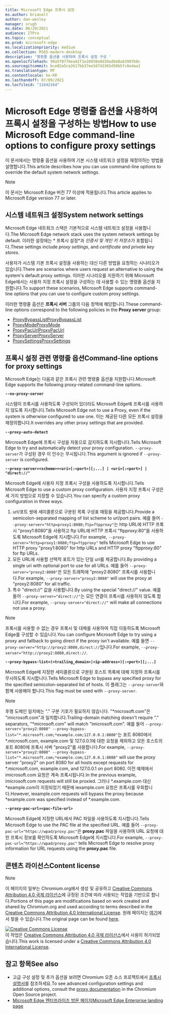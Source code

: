 ```yaml
---
title: Microsoft Edge 프록시 설정
ms.author: brianalt
author: dan-wesley
manager: srugh
ms.date: 06/29/2021
audience: ITPro
ms.topic: conceptual
ms.prod: microsoft-edge
ms.localizationpriority: medium
ms.collection: M365-modern-desktop
description: '명령줄 옵션을 사용하여 프록시 설정 구성 '
ms.openlocfilehash: 99a5f0776ea42f1e26050e0d30adb48a63907b8c
ms.sourcegitcommit: bce02a5ce2617bb37ee5d743365d50b5fc8e4aa1
ms.translationtype: MT
ms.contentlocale: ko-KR
ms.lasthandoff: 07/09/2021
ms.locfileid: "11642164"
---
```

# <a name="how-to-use-microsoft-edge-command-line-options-to-configure-proxy-settings"></a><span data-ttu-id="0e28a-103">Microsoft Edge 명령줄 옵션을 사용하여 프록시 설정을 구성하는 방법</span><span class="sxs-lookup"><span data-stu-id="0e28a-103">How to use Microsoft Edge command-line options to configure proxy settings</span></span>

<span data-ttu-id="0e28a-104">이 문서에서는 명령줄 옵션을 사용하여 기본 시스템 네트워크 설정을 재정의하는 방법을 설명합니다.</span><span class="sxs-lookup"><span data-stu-id="0e28a-104">This article describes how you can use command-line options to override the default system network settings.</span></span>

>[!NOTE]
><span data-ttu-id="0e28a-105">이 문서는 Microsoft Edge 버전 77 이상에 적용됩니다.</span><span class="sxs-lookup"><span data-stu-id="0e28a-105">This article applies to Microsoft Edge version 77 or later.</span></span>

## <a name="system-network-settings"></a><span data-ttu-id="0e28a-106">시스템 네트워크 설정</span><span class="sxs-lookup"><span data-stu-id="0e28a-106">System network settings</span></span>

<span data-ttu-id="0e28a-107">Microsoft Edge 네트워크 스택은 기본적으로 시스템 네트워크 설정을 사용합니다.</span><span class="sxs-lookup"><span data-stu-id="0e28a-107">The Microsoft Edge network stack uses the system network settings by default.</span></span> <span data-ttu-id="0e28a-108">이러한 설정에는 \* 프록시 설정\*과 *인증서 및 개인 키 저장소*가 포함됩니다.</span><span class="sxs-lookup"><span data-stu-id="0e28a-108">These settings include *proxy settings*, and *certificate and private key stores*.</span></span>

<span data-ttu-id="0e28a-109">사용자가 시스템 기본 프록시 설정을 사용하는 대신 다른 방법을 요청하는 시나리오가 있습니다.</span><span class="sxs-lookup"><span data-stu-id="0e28a-109">There are scenarios where users request an alternative to using the system's default proxy settings.</span></span> <span data-ttu-id="0e28a-110">이러한 시나리오를 지원하기 위해 Microsoft Edge에서는 사용자 지정 프록시 설정을 구성하는 데 사용할 수 있는 명령줄 옵션을 지원합니다.</span><span class="sxs-lookup"><span data-stu-id="0e28a-110">To support these scenarios, Microsoft Edge supports command-line options that you can use to configure custom proxy settings.</span></span>

<span data-ttu-id="0e28a-111">이러한 명령줄 옵션은 **프록시 서버** 그룹의 다음 정책에 해당합니다.</span><span class="sxs-lookup"><span data-stu-id="0e28a-111">These command-line options correspond to the following policies in the **Proxy server** group:</span></span>

- [<span data-ttu-id="0e28a-112">ProxyBypassList</span><span class="sxs-lookup"><span data-stu-id="0e28a-112">ProxyBypassList</span></span>](./microsoft-edge-policies.md#proxybypasslist)
- [<span data-ttu-id="0e28a-113">ProxyMode</span><span class="sxs-lookup"><span data-stu-id="0e28a-113">ProxyMode</span></span>](./microsoft-edge-policies.md#proxymode)
- [<span data-ttu-id="0e28a-114">ProxyPacUrl</span><span class="sxs-lookup"><span data-stu-id="0e28a-114">ProxyPacUrl</span></span>](./microsoft-edge-policies.md#proxypacurl)
- [<span data-ttu-id="0e28a-115">ProxyServer</span><span class="sxs-lookup"><span data-stu-id="0e28a-115">ProxyServer</span></span>](./microsoft-edge-policies.md#proxyserver)
- [<span data-ttu-id="0e28a-116">ProxySettings</span><span class="sxs-lookup"><span data-stu-id="0e28a-116">ProxySettings</span></span>](./microsoft-edge-policies.md#proxysettings)

## <a name="command-line-options-for-proxy-settings"></a><span data-ttu-id="0e28a-117">프록시 설정 관련 명령줄 옵션</span><span class="sxs-lookup"><span data-stu-id="0e28a-117">Command-line options for proxy settings</span></span>

<span data-ttu-id="0e28a-118">Microsoft Edge는 다음과 같은 프록시 관련 명령줄 옵션을 지원합니다.</span><span class="sxs-lookup"><span data-stu-id="0e28a-118">Microsoft Edge supports the following proxy-related command-line options.</span></span>

 **`--no-proxy-server`**
 
<span data-ttu-id="0e28a-119">시스템이 프록시를 사용하도록 구성되어 있더라도 Microsoft Edge에 프록시를 사용하지 않도록 지시합니다.</span><span class="sxs-lookup"><span data-stu-id="0e28a-119">Tells Microsoft Edge not to use a Proxy, even if the system is otherwise configured to use one.</span></span> <span data-ttu-id="0e28a-120">이는 제공된 다른 모든 프록시 설정을 재정의합니다.</span><span class="sxs-lookup"><span data-stu-id="0e28a-120">It overrides any other proxy settings that are provided.</span></span>

**`--proxy-auto-detect`**

<span data-ttu-id="0e28a-121">Mircrosoft Edge에 프록시 구성을 자동으로 감지하도록 지시합니다.</span><span class="sxs-lookup"><span data-stu-id="0e28a-121">Tells Microsoft Edge to try and automatically detect your proxy configuration.</span></span> <span data-ttu-id="0e28a-122">`--proxy-server`가 구성된 경우 이 인수는 무시됩니다.</span><span class="sxs-lookup"><span data-stu-id="0e28a-122">This argument is ignored if `--proxy-server` is configured.</span></span>

**`--proxy-server=<scheme>=<uri>[:<port>][;...] | <uri>[:<port>] | "direct://"`**

<span data-ttu-id="0e28a-123">Microsoft Edge에 사용자 지정 프록시 구성을 사용하도록 지시합니다.</span><span class="sxs-lookup"><span data-stu-id="0e28a-123">Tells Microsoft Edge to use a custom proxy configuration.</span></span> <span data-ttu-id="0e28a-124">사용자 지정 프록시 구성은 세 가지 방법으로 지정할 수 있습니다.</span><span class="sxs-lookup"><span data-stu-id="0e28a-124">You can specify a custom proxy configuration in three ways.</span></span>

1. <span data-ttu-id="0e28a-125">url/포트 쌍에 세미콜론으로 구분된 목록 구성표 매핑을 제공합니다.</span><span class="sxs-lookup"><span data-stu-id="0e28a-125">Provide a semicolon-separated mapping of list scheme to url/port pairs.</span></span> <span data-ttu-id="0e28a-126">예를 들어 `--proxy-server="http=proxy1:8080;ftp=ftpproxy"`는 http URL에 HTTP 프록시 "proxy1:8080"을 사용하고 ftp URL에 HTTP 프록시 "ftpproxy:80"을 사용하도록 Microsoft Edge에 지시합니다.</span><span class="sxs-lookup"><span data-stu-id="0e28a-126">For example, `--proxy-server="http=proxy1:8080;ftp=ftpproxy"` tells Microsoft Edge to use HTTP proxy "proxy1:8080" for http URLs and HTTP proxy "ftpproxy:80" for ftp URLs.</span></span>
2. <span data-ttu-id="0e28a-127">모든 URL에 사용할 선택적 포트가 있는 단일 uri를 제공합니다.</span><span class="sxs-lookup"><span data-stu-id="0e28a-127">By providing a single uri with optional port to use for all URLs.</span></span> <span data-ttu-id="0e28a-128">예를 들어 `--proxy-server="proxy2:8080"`은 모든 트래픽에 "proxy2:8080" 프록시를 사용합니다.</span><span class="sxs-lookup"><span data-stu-id="0e28a-128">For example, `--proxy-server="proxy2:8080"` will use the proxy at "proxy2:8080" for all traffic.</span></span>
3. <span data-ttu-id="0e28a-129">특수 "direct://" 값을 사용합니다.</span><span class="sxs-lookup"><span data-stu-id="0e28a-129">By using the special "direct://" value.</span></span> <span data-ttu-id="0e28a-130">예를 들어 `--proxy-server="direct://"`는 모든 연결이 프록시를 사용하지 않도록 합니다.</span><span class="sxs-lookup"><span data-stu-id="0e28a-130">For example, `--proxy-server="direct://"` will make all connections not use a proxy.</span></span> 

>[!NOTE]
><span data-ttu-id="0e28a-131">프록시를 사용할 수 없는 경우 프록시 및 대체를 사용하여 직접 이동하도록 Microsoft Edge를 구성할 수 있습니다.</span><span class="sxs-lookup"><span data-stu-id="0e28a-131">You can configure Microsoft Edge to try using a proxy and fallback to going direct if the proxy isn't available.</span></span> <span data-ttu-id="0e28a-132">예를 들면 `--proxy-server="http://proxy2:8080,direct://`입니다.</span><span class="sxs-lookup"><span data-stu-id="0e28a-132">For example, `--proxy-server="http://proxy2:8080,direct://`.</span></span>

**`--proxy-bypass-list=(<trailing_domain>|<ip-address>)[:<port>][;...]`**

<span data-ttu-id="0e28a-133">Microsoft Edge에 지정한 세미콜론으로 구분된 호스트 목록에 대해 지정하 프록시를 무시하도록 지시합니다.</span><span class="sxs-lookup"><span data-stu-id="0e28a-133">Tells Microsoft Edge to bypass any specified proxy for the specified semicolon-separated list of hosts.</span></span> <span data-ttu-id="0e28a-134">이 플래그는 `--proxy-server`와 함께 사용해야 합니다.</span><span class="sxs-lookup"><span data-stu-id="0e28a-134">This flag must be used with `--proxy-server`.</span></span>

>[!NOTE]
><span data-ttu-id="0e28a-135">후행 도메인 일치에는 "." 구분 기호가 필요하지 않습니다. "\*microsoft.com"은 "imicrosoft.com"과 일치합니다.</span><span class="sxs-lookup"><span data-stu-id="0e28a-135">Trailing-domain matching doesn't require "." separators, "\*microsoft.com" will match "imicrosoft.com".</span></span> <span data-ttu-id="0e28a-136">예를 들어 `--proxy-server="proxy2:8080" --proxy-bypass-list="*.microsoft.com;*example.com;127.0.0.1:8080"`는 포트 8080에서 \*.microsoft.com, example.com 및 127.0.0.1에 대한 요청을 제외하고 모든 호스트의 포트 8080에 프록시 서버 "proxy2"를 사용합니다.</span><span class="sxs-lookup"><span data-stu-id="0e28a-136">For example, `--proxy-server="proxy2:8080" --proxy-bypass-list="*.microsoft.com;*example.com;127.0.0.1:8080"` will use the proxy server "proxy2" on port 8080 for all hosts except requests for \*.microsoft.com, example.com, and 127.0.0.1 on port 8080.</span></span> <span data-ttu-id="0e28a-137">이전 예제에서 imicrosoft.com 요청은 계속 프록시됩니다.</span><span class="sxs-lookup"><span data-stu-id="0e28a-137">In the previous example, imicrosoft.com requests will still be proxied.</span></span> <span data-ttu-id="0e28a-138">그러나 \*.example.com 대신 \*example.com이 지정되었기 때문에 iexample.com 요청은 프록시를 우회합니다.</span><span class="sxs-lookup"><span data-stu-id="0e28a-138">However, iexample.com requests will bypass the proxy because \*example.com was specified instead of \*.example.com.</span></span>

**`--proxy-pac-url=<pac-file-url>`**

<span data-ttu-id="0e28a-139">Microsoft Edge에 지정한 URL에서 PAC 파일을 사용하도록 지시합니다.</span><span class="sxs-lookup"><span data-stu-id="0e28a-139">Tells Microsoft Edge to use the PAC file at the specified URL.</span></span> <span data-ttu-id="0e28a-140">예를 들어 `--proxy-pac-url="https://wpad/proxy.pac"`은 **proxy.pac** 파일을 사용하여 URL 요청에 대한 프록시 정보를 확인하도록 Microsoft Edge에 지시합니다.</span><span class="sxs-lookup"><span data-stu-id="0e28a-140">For example, `--proxy-pac-url="https://wpad/proxy.pac"` tells Microsoft Edge to resolve proxy information for URL requests using the **proxy.pac** file.</span></span>

## <a name="content-license"></a><span data-ttu-id="0e28a-141">콘텐츠 라이선스</span><span class="sxs-lookup"><span data-stu-id="0e28a-141">Content license</span></span>

> [!NOTE]
> <span data-ttu-id="0e28a-142">이 페이지의 일부는 Chromium.org에서 생성 및 공유하고 [Creative Commons Attribution 4.0 국제 라이선스](http://creativecommons.org/licenses/by/4.0/)에 규정된 조건에 따라 사용되는 작업을 기반으로 합니다.</span><span class="sxs-lookup"><span data-stu-id="0e28a-142">Portions of this page are modifications based on work created and shared by Chromium.org and used according to terms described in the [Creative Commons Attribution 4.0 International License](http://creativecommons.org/licenses/by/4.0/).</span></span> <span data-ttu-id="0e28a-143">원래 페이지는 [여기](https://www.chromium.org/developers/design-documents/network-settings#TOC-Command-line-options-for-proxy-sett)에서 찾을 수 있습니다.</span><span class="sxs-lookup"><span data-stu-id="0e28a-143">The original page can be found [here](https://www.chromium.org/developers/design-documents/network-settings#TOC-Command-line-options-for-proxy-sett).</span></span>
  
<a rel="license" href="http://creativecommons.org/licenses/by/4.0/"><img alt="Creative Commons License" style="border-width:0" src="https://i.creativecommons.org/l/by/4.0/88x31.png" /></a><br /><span data-ttu-id="0e28a-144">이 작업은 <a rel="license" href="http://creativecommons.org/licenses/by/4.0/">Creative Commons Attribution 4.0 국제 라이선스</a>에서 사용이 허가되었습니다.</span><span class="sxs-lookup"><span data-stu-id="0e28a-144">This work is licensed under a <a rel="license" href="http://creativecommons.org/licenses/by/4.0/">Creative Commons Attribution 4.0 International License</a>.</span></span>

## <a name="see-also"></a><span data-ttu-id="0e28a-145">참고 항목</span><span class="sxs-lookup"><span data-stu-id="0e28a-145">See also</span></span>

- <span data-ttu-id="0e28a-146">고급 구성 설정 및 추가 옵션을 보려면 Chromium 오픈 소스 프로젝트에서 [프록시 설명서](https://chromium.googlesource.com/chromium/src/+/HEAD/net/docs/proxy.md)를 참조하세요.</span><span class="sxs-lookup"><span data-stu-id="0e28a-146">To see advanced configuration settings and additional options, consult the [proxy documentation](https://chromium.googlesource.com/chromium/src/+/HEAD/net/docs/proxy.md) in the Chromium Open Source project.</span></span>
- [<span data-ttu-id="0e28a-147">Microsoft Edge 엔터프라이즈 방문 페이지</span><span class="sxs-lookup"><span data-stu-id="0e28a-147">Microsoft Edge Enterprise landing page</span></span>](https://aka.ms/EdgeEnterprise)